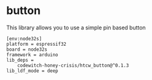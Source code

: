 # button

This library allows you to use a simple pin based button

```
[env:node32s]
platform = espressif32
board = node32s
framework = arduino
lib_deps = 
	codewitch-honey-crisis/htcw_button@^0.1.3
lib_ldf_mode = deep
```